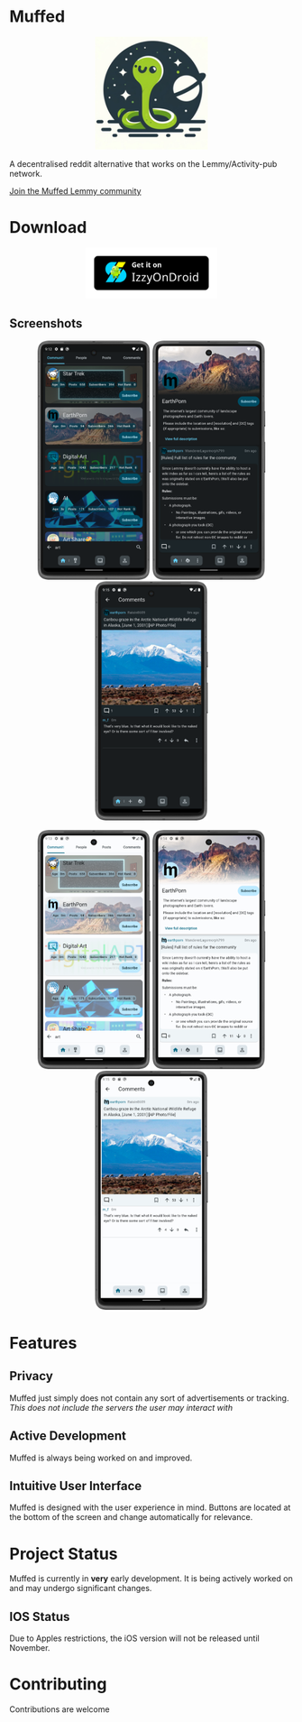 # Muffed

<p align="center">
  <img src="android/app/src/main/res/mipmap-xxxhdpi/ic_launcher.png" width="200">
</p>

A decentralised reddit alternative that works on the Lemmy/Activity-pub network.

[Join the Muffed Lemmy community](https://sh.itjust.works/c/muffed)

# Download

<div align="center">
  <a href="https://apt.izzysoft.de/fdroid/index/apk/com.freshfieldreds.muffed/">
    <img src="docs/assets/IzzyOnDroid.png" height="90">
  </a>
</div>

## Screenshots

<p align="center">
  <img src="docs/assets/1_dark.png" width="200">
  <img src="docs/assets/2_dark.png" width="200">
  <img src="docs/assets/3_dark.png" width="200">
</p>
<p align="center">
  <img src="docs/assets/1_light.png" width="200">
  <img src="docs/assets/2_light.png" width="200">
  <img src="docs/assets/3_light.png" width="200">
</p>

# Features

## Privacy

Muffed just simply does not contain any sort of advertisements or tracking. *This does not include
the servers the user may interact with*

## Active Development

Muffed is always being worked on and improved.

## Intuitive User Interface

Muffed is designed with the user experience in mind. Buttons are located at the bottom of the screen
and change automatically for relevance.

# Project Status

Muffed is currently in **very** early development. It is being actively worked on and may undergo
significant changes.

## IOS Status

Due to Apples restrictions, the iOS version will not be released until November.

# Contributing

Contributions are welcome